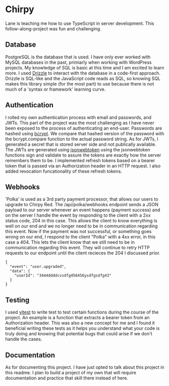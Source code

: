 # Chirpy
Lane is teaching me how to use TypeScript in server development. This follow-along-project was fun and challenging.

## Database
PostgreSQL is the database that is used. I have only ever worked with MySQL databases in the past, primiarly when working with WordPress projects. My knowledge of SQL is basic at this time and I am excited to learn more. I used [Drizzle](https://orm.drizzle.team/) to interact with the database in a code-first approach. Drizzle is SQL-like and the JavaScript code reads as SQL, so knowing SQL makes this library simple (for the most part) to use because there is not much of a 'syntax or framework' learning curve.

## Authentication
I rolled my own authentication process with email and passwords, and JWTs. This part of the project was the most challenging as I have never been exposed to the process of authenticating an end-user. Passwords are hashed using [bcrypt](https://www.npmjs.com/package/bcrypt). We compare that hashed version of the password with the bcrypt.compare function to the actual password string. As for JWTs, I generated a secret that is stored server side and not publically available. The JWTs are generated using [jsonwebtoken](https://www.npmjs.com/package/jsonwebtoken) using the jsonwebtoken functions sign and validate to assure the tokens are exactly how the server remembers them to be. I implemented refresh tokens based on a bearer token that is passed via an Authorization header in an HTTP request. I also added revocation funcationality of these refresh tokens.

## Webhooks
'Polka' is used as a 3rd party payment processor, that allows our users to upgrade to Chirpy Red. The /api/polka/webhooks endpoint sends a JSON payload to our server whenever an event happens (payment success) and on the server I handle the event by responding to the client with a 2xx status code, 204 in this case. This allows the client to know everything is well on our end and we no longer need to be in communication regarding this event. Now if the payment was not successful, or something goes wrong on our end, I respond to the client "Polka" with a 4xx error, in this case a 404. This lets the client know that we still need to be in communication regarding this event. They will continue to retry HTTP requests to our endpoint until the client recieces the 204 I discussed prior.
```
{
  "event": "user.upgraded",
  "data": {
    "userId": "3444ddddcvsdfg456456ysdfgsdfg43"
  }
}
```

## Testing
I used [vitest](https://vitest.dev/) to write test to test certain functions during the course of the project. An example is a function that extracts a bearer token from an Authorization header. This was also a new concept for me and I found it beneficial writing these tests as it helps you understand what your code is truly doing and knowing that potential bugs that could arise if we don't handle the cases.

## Documentation
As for documenting this project. I have just opted to talk about this project in this readme. I plan to build a project of my own that will require documentation and practice that skill there instead of here.